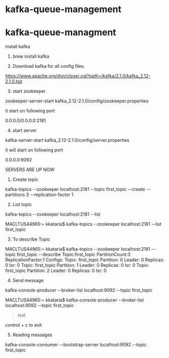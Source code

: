 # kafka-queue-management
# kafka-queue-managment


install kafka 

1) brew install kafka 

2) Download kafka for all config files.

https://www.apache.org/dyn/closer.cgi?path=/kafka/2.1.0/kafka_2.12-2.1.0.tgz

3) start zookeeper 

zookeeper-server-start kafka_2.12-2.1.0/config/zookeeper.properties 

it start on following port

0.0.0.0/0.0.0.0:2181

4) start server

 kafka-server-start kafka_2.12-2.1.0/config/server.properties 
 
 it will start on following port
 
 0.0.0.0:9092

SERVERS ARE UP NOW

1) Create topic 

kafka-topics --zookeeper localhost:2181 --topic first_topic --create --partitions 3 --replication-factor 1


2) List topic

kafka-topics --zookeeper localhost:2181 --list

MACLTUS44965:~ kkataria$ kafka-topics --zookeeper localhost:2181 --list
first_topic

3) To describe Topic 

MACLTUS44965:~ kkataria$ kafka-topics --zookeeper localhost:2181 --topic first_topic --describe
Topic:first_topic	PartitionCount:3	ReplicationFactor:1	Configs:
	Topic: first_topic	Partition: 0	Leader: 0	Replicas: 0	Isr: 0
	Topic: first_topic	Partition: 1	Leader: 0	Replicas: 0	Isr: 0
	Topic: first_topic	Partition: 2	Leader: 0	Replicas: 0	Isr: 0
  
4) Send message 

 kafka-console-producer --broker-list localhost:9092 --topic first_topic 

MACLTUS44965:~ kkataria$ kafka-console-producer --broker-list localhost:9092 --topic first_topic 
>test

control + c to exit

5) Reading messages 

kafka-console-consumer --bootstrap-server localhost:9092 --topic first_topic




